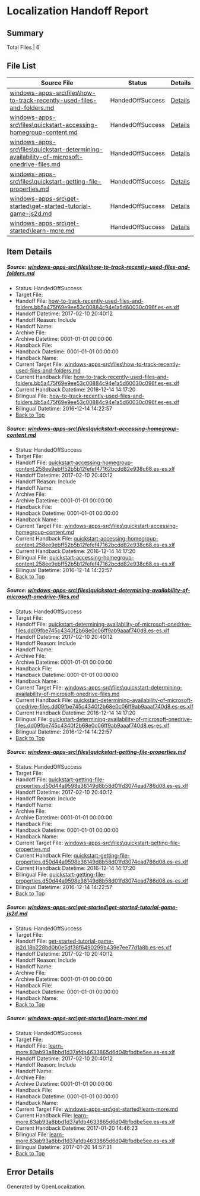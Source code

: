 # <a name='report-top'></a> Localization Handoff Report

## Summary
 Total Files | 6

## File List
 Source File | Status | Details 
 ----------- | ------ | ------- 
 [windows-apps-src\files\how-to-track-recently-used-files-and-folders.md](https://cpubwin.visualstudio.com/windows-uwp/_git/windows-uwp/commit/747d65675522ad3c3a70694dbe7ac509d20a7894?path=windows-apps-src%2Ffiles%2Fhow-to-track-recently-used-files-and-folders.md&_a=contents) | HandedOffSuccess | [Details](#cdef86477570b33e9cd0c7adaaceb8fea12e3d402531)
 [windows-apps-src\files\quickstart-accessing-homegroup-content.md](https://cpubwin.visualstudio.com/windows-uwp/_git/windows-uwp/commit/747d65675522ad3c3a70694dbe7ac509d20a7894?path=windows-apps-src%2Ffiles%2Fquickstart-accessing-homegroup-content.md&_a=contents) | HandedOffSuccess | [Details](#e67a373b5e36d6e1a8a5e738f8c0964c5df8489b2538)
 [windows-apps-src\files\quickstart-determining-availability-of-microsoft-onedrive-files.md](https://cpubwin.visualstudio.com/windows-uwp/_git/windows-uwp/commit/747d65675522ad3c3a70694dbe7ac509d20a7894?path=windows-apps-src%2Ffiles%2Fquickstart-determining-availability-of-microsoft-onedrive-files.md&_a=contents) | HandedOffSuccess | [Details](#5c4a4d27e53229524414dd566386251f745777012539)
 [windows-apps-src\files\quickstart-getting-file-properties.md](https://cpubwin.visualstudio.com/windows-uwp/_git/windows-uwp/commit/747d65675522ad3c3a70694dbe7ac509d20a7894?path=windows-apps-src%2Ffiles%2Fquickstart-getting-file-properties.md&_a=contents) | HandedOffSuccess | [Details](#4412ccd88c73854c193e24e0ac4e3f03730a9f392540)
 [windows-apps-src\get-started\get-started-tutorial-game-js2d.md](https://cpubwin.visualstudio.com/windows-uwp/_git/windows-uwp/commit/e5e139a1d7d60f8215f274743a4545ed8cf609c7?path=windows-apps-src%2Fget-started%2Fget-started-tutorial-game-js2d.md&_a=contents) | HandedOffSuccess | [Details](#d38ae1a19d79dca43f6bf16ccc7368fdf7a911fd2674)
 [windows-apps-src\get-started\learn-more.md](https://cpubwin.visualstudio.com/windows-uwp/_git/windows-uwp/commit/2359bc11d971f5e97434614f7cedb1195452b52f?path=windows-apps-src%2Fget-started%2Flearn-more.md&_a=contents) | HandedOffSuccess | [Details](#ed4e1ed93b062de0ad6ef274784b6cae1b2018da3067)

## Item Details
##### <a name='cdef86477570b33e9cd0c7adaaceb8fea12e3d402531'></a> Source: [windows-apps-src\files\how-to-track-recently-used-files-and-folders.md](https://cpubwin.visualstudio.com/windows-uwp/_git/windows-uwp/commit/747d65675522ad3c3a70694dbe7ac509d20a7894?path=windows-apps-src%2Ffiles%2Fhow-to-track-recently-used-files-and-folders.md&_a=contents)
* Status: HandedOffSuccess
* Target File: 
* Handoff File: [how-to-track-recently-used-files-and-folders.bb5a475f69e9ee53c00884c94e1a5d60030c096f.es-es.xlf](https://cpubwin.visualstudio.com/windows-uwp/_git/WDCLib.handoff/commit/cb3396f3fa5a1595044d1e21f105fb856fd2926a?path=ol-handoff%2Fcpubwin%2Fwindows-uwp.es-es%2Fmaster%2Fhow-to-track-recently-used-files-and-folders.bb5a475f69e9ee53c00884c94e1a5d60030c096f.es-es.xlf&_a=contents)
* Handoff Datetime: 2017-02-10 20:40:12
* Handoff Reason: Include
* Handoff Name: 
* Archive File: 
* Archive Datetime: 0001-01-01 00:00:00
* Handback File: 
* Handback Datetime: 0001-01-01 00:00:00
* Handback Name: 
* Current Target File: [windows-apps-src\files\how-to-track-recently-used-files-and-folders.md](https://cpubwin.visualstudio.com/windows-uwp/_git/windows-uwp.es-es/commit/332d099ee8bda8e6b8d630b5915fe829c49a102a?path=windows-apps-src%2Ffiles%2Fhow-to-track-recently-used-files-and-folders.md&_a=contents)
* Current Handback File: [how-to-track-recently-used-files-and-folders.bb5a475f69e9ee53c00884c94e1a5d60030c096f.es-es.xlf](https://cpubwin.visualstudio.com/windows-uwp/_git/WDCLib.handback/commit/d9239e7d5ec321a83784521c43de5713a1b029bb?path=ol-handback%2Fcpubwin%2Fwindows-uwp.es-es%2Fmaster%2Fhow-to-track-recently-used-files-and-folders.bb5a475f69e9ee53c00884c94e1a5d60030c096f.es-es.xlf&_a=contents)
* Current Handback Datetime: 2016-12-14 14:17:20
* Bilingual File: [how-to-track-recently-used-files-and-folders.bb5a475f69e9ee53c00884c94e1a5d60030c096f.es-es.xlf](https://cpubwin.visualstudio.com/windows-uwp/_git/WDCLib.handback/commit/d9239e7d5ec321a83784521c43de5713a1b029bb?path=ol-handback%2Fcpubwin%2Fwindows-uwp.es-es%2Fmaster%2Fhow-to-track-recently-used-files-and-folders.bb5a475f69e9ee53c00884c94e1a5d60030c096f.es-es.xlf&_a=contents)
* Bilingual Datetime: 2016-12-14 14:22:57
* [Back to Top](#report-top)

##### <a name='e67a373b5e36d6e1a8a5e738f8c0964c5df8489b2538'></a> Source: [windows-apps-src\files\quickstart-accessing-homegroup-content.md](https://cpubwin.visualstudio.com/windows-uwp/_git/windows-uwp/commit/747d65675522ad3c3a70694dbe7ac509d20a7894?path=windows-apps-src%2Ffiles%2Fquickstart-accessing-homegroup-content.md&_a=contents)
* Status: HandedOffSuccess
* Target File: 
* Handoff File: [quickstart-accessing-homegroup-content.258ee9ebff52b5b12fefef47162bcdd82e938c68.es-es.xlf](https://cpubwin.visualstudio.com/windows-uwp/_git/WDCLib.handoff/commit/cb3396f3fa5a1595044d1e21f105fb856fd2926a?path=ol-handoff%2Fcpubwin%2Fwindows-uwp.es-es%2Fmaster%2Fquickstart-accessing-homegroup-content.258ee9ebff52b5b12fefef47162bcdd82e938c68.es-es.xlf&_a=contents)
* Handoff Datetime: 2017-02-10 20:40:12
* Handoff Reason: Include
* Handoff Name: 
* Archive File: 
* Archive Datetime: 0001-01-01 00:00:00
* Handback File: 
* Handback Datetime: 0001-01-01 00:00:00
* Handback Name: 
* Current Target File: [windows-apps-src\files\quickstart-accessing-homegroup-content.md](https://cpubwin.visualstudio.com/windows-uwp/_git/windows-uwp.es-es/commit/332d099ee8bda8e6b8d630b5915fe829c49a102a?path=windows-apps-src%2Ffiles%2Fquickstart-accessing-homegroup-content.md&_a=contents)
* Current Handback File: [quickstart-accessing-homegroup-content.258ee9ebff52b5b12fefef47162bcdd82e938c68.es-es.xlf](https://cpubwin.visualstudio.com/windows-uwp/_git/WDCLib.handback/commit/d9239e7d5ec321a83784521c43de5713a1b029bb?path=ol-handback%2Fcpubwin%2Fwindows-uwp.es-es%2Fmaster%2Fquickstart-accessing-homegroup-content.258ee9ebff52b5b12fefef47162bcdd82e938c68.es-es.xlf&_a=contents)
* Current Handback Datetime: 2016-12-14 14:17:20
* Bilingual File: [quickstart-accessing-homegroup-content.258ee9ebff52b5b12fefef47162bcdd82e938c68.es-es.xlf](https://cpubwin.visualstudio.com/windows-uwp/_git/WDCLib.handback/commit/d9239e7d5ec321a83784521c43de5713a1b029bb?path=ol-handback%2Fcpubwin%2Fwindows-uwp.es-es%2Fmaster%2Fquickstart-accessing-homegroup-content.258ee9ebff52b5b12fefef47162bcdd82e938c68.es-es.xlf&_a=contents)
* Bilingual Datetime: 2016-12-14 14:22:57
* [Back to Top](#report-top)

##### <a name='5c4a4d27e53229524414dd566386251f745777012539'></a> Source: [windows-apps-src\files\quickstart-determining-availability-of-microsoft-onedrive-files.md](https://cpubwin.visualstudio.com/windows-uwp/_git/windows-uwp/commit/747d65675522ad3c3a70694dbe7ac509d20a7894?path=windows-apps-src%2Ffiles%2Fquickstart-determining-availability-of-microsoft-onedrive-files.md&_a=contents)
* Status: HandedOffSuccess
* Target File: 
* Handoff File: [quickstart-determining-availability-of-microsoft-onedrive-files.dd09fbe745c4340f2b68e0c06ff9ab9aaaf740d8.es-es.xlf](https://cpubwin.visualstudio.com/windows-uwp/_git/WDCLib.handoff/commit/cb3396f3fa5a1595044d1e21f105fb856fd2926a?path=ol-handoff%2Fcpubwin%2Fwindows-uwp.es-es%2Fmaster%2Fquickstart-determining-availability-of-microsoft-onedrive-files.dd09fbe745c4340f2b68e0c06ff9ab9aaaf740d8.es-es.xlf&_a=contents)
* Handoff Datetime: 2017-02-10 20:40:12
* Handoff Reason: Include
* Handoff Name: 
* Archive File: 
* Archive Datetime: 0001-01-01 00:00:00
* Handback File: 
* Handback Datetime: 0001-01-01 00:00:00
* Handback Name: 
* Current Target File: [windows-apps-src\files\quickstart-determining-availability-of-microsoft-onedrive-files.md](https://cpubwin.visualstudio.com/windows-uwp/_git/windows-uwp.es-es/commit/332d099ee8bda8e6b8d630b5915fe829c49a102a?path=windows-apps-src%2Ffiles%2Fquickstart-determining-availability-of-microsoft-onedrive-files.md&_a=contents)
* Current Handback File: [quickstart-determining-availability-of-microsoft-onedrive-files.dd09fbe745c4340f2b68e0c06ff9ab9aaaf740d8.es-es.xlf](https://cpubwin.visualstudio.com/windows-uwp/_git/WDCLib.handback/commit/d9239e7d5ec321a83784521c43de5713a1b029bb?path=ol-handback%2Fcpubwin%2Fwindows-uwp.es-es%2Fmaster%2Fquickstart-determining-availability-of-microsoft-onedrive-files.dd09fbe745c4340f2b68e0c06ff9ab9aaaf740d8.es-es.xlf&_a=contents)
* Current Handback Datetime: 2016-12-14 14:17:20
* Bilingual File: [quickstart-determining-availability-of-microsoft-onedrive-files.dd09fbe745c4340f2b68e0c06ff9ab9aaaf740d8.es-es.xlf](https://cpubwin.visualstudio.com/windows-uwp/_git/WDCLib.handback/commit/d9239e7d5ec321a83784521c43de5713a1b029bb?path=ol-handback%2Fcpubwin%2Fwindows-uwp.es-es%2Fmaster%2Fquickstart-determining-availability-of-microsoft-onedrive-files.dd09fbe745c4340f2b68e0c06ff9ab9aaaf740d8.es-es.xlf&_a=contents)
* Bilingual Datetime: 2016-12-14 14:22:57
* [Back to Top](#report-top)

##### <a name='4412ccd88c73854c193e24e0ac4e3f03730a9f392540'></a> Source: [windows-apps-src\files\quickstart-getting-file-properties.md](https://cpubwin.visualstudio.com/windows-uwp/_git/windows-uwp/commit/747d65675522ad3c3a70694dbe7ac509d20a7894?path=windows-apps-src%2Ffiles%2Fquickstart-getting-file-properties.md&_a=contents)
* Status: HandedOffSuccess
* Target File: 
* Handoff File: [quickstart-getting-file-properties.d50d44a9598e36149d8b58d01fd3074ead786d08.es-es.xlf](https://cpubwin.visualstudio.com/windows-uwp/_git/WDCLib.handoff/commit/cb3396f3fa5a1595044d1e21f105fb856fd2926a?path=ol-handoff%2Fcpubwin%2Fwindows-uwp.es-es%2Fmaster%2Fquickstart-getting-file-properties.d50d44a9598e36149d8b58d01fd3074ead786d08.es-es.xlf&_a=contents)
* Handoff Datetime: 2017-02-10 20:40:12
* Handoff Reason: Include
* Handoff Name: 
* Archive File: 
* Archive Datetime: 0001-01-01 00:00:00
* Handback File: 
* Handback Datetime: 0001-01-01 00:00:00
* Handback Name: 
* Current Target File: [windows-apps-src\files\quickstart-getting-file-properties.md](https://cpubwin.visualstudio.com/windows-uwp/_git/windows-uwp.es-es/commit/332d099ee8bda8e6b8d630b5915fe829c49a102a?path=windows-apps-src%2Ffiles%2Fquickstart-getting-file-properties.md&_a=contents)
* Current Handback File: [quickstart-getting-file-properties.d50d44a9598e36149d8b58d01fd3074ead786d08.es-es.xlf](https://cpubwin.visualstudio.com/windows-uwp/_git/WDCLib.handback/commit/d9239e7d5ec321a83784521c43de5713a1b029bb?path=ol-handback%2Fcpubwin%2Fwindows-uwp.es-es%2Fmaster%2Fquickstart-getting-file-properties.d50d44a9598e36149d8b58d01fd3074ead786d08.es-es.xlf&_a=contents)
* Current Handback Datetime: 2016-12-14 14:17:20
* Bilingual File: [quickstart-getting-file-properties.d50d44a9598e36149d8b58d01fd3074ead786d08.es-es.xlf](https://cpubwin.visualstudio.com/windows-uwp/_git/WDCLib.handback/commit/d9239e7d5ec321a83784521c43de5713a1b029bb?path=ol-handback%2Fcpubwin%2Fwindows-uwp.es-es%2Fmaster%2Fquickstart-getting-file-properties.d50d44a9598e36149d8b58d01fd3074ead786d08.es-es.xlf&_a=contents)
* Bilingual Datetime: 2016-12-14 14:22:57
* [Back to Top](#report-top)

##### <a name='d38ae1a19d79dca43f6bf16ccc7368fdf7a911fd2674'></a> Source: [windows-apps-src\get-started\get-started-tutorial-game-js2d.md](https://cpubwin.visualstudio.com/windows-uwp/_git/windows-uwp/commit/e5e139a1d7d60f8215f274743a4545ed8cf609c7?path=windows-apps-src%2Fget-started%2Fget-started-tutorial-game-js2d.md&_a=contents)
* Status: HandedOffSuccess
* Target File: 
* Handoff File: [get-started-tutorial-game-js2d.18b228bd0b0e5df38f6490299b439e7ee77d1a8b.es-es.xlf](https://cpubwin.visualstudio.com/windows-uwp/_git/WDCLib.handoff/commit/cb3396f3fa5a1595044d1e21f105fb856fd2926a?path=ol-handoff%2Fcpubwin%2Fwindows-uwp.es-es%2Fmaster%2Fget-started-tutorial-game-js2d.18b228bd0b0e5df38f6490299b439e7ee77d1a8b.es-es.xlf&_a=contents)
* Handoff Datetime: 2017-02-10 20:40:12
* Handoff Reason: Include
* Handoff Name: 
* Archive File: 
* Archive Datetime: 0001-01-01 00:00:00
* Handback File: 
* Handback Datetime: 0001-01-01 00:00:00
* Handback Name: 
* [Back to Top](#report-top)

##### <a name='ed4e1ed93b062de0ad6ef274784b6cae1b2018da3067'></a> Source: [windows-apps-src\get-started\learn-more.md](https://cpubwin.visualstudio.com/windows-uwp/_git/windows-uwp/commit/2359bc11d971f5e97434614f7cedb1195452b52f?path=windows-apps-src%2Fget-started%2Flearn-more.md&_a=contents)
* Status: HandedOffSuccess
* Target File: 
* Handoff File: [learn-more.83ab93a8bbd1d37afdb4633865d6d04bfbdbe5ee.es-es.xlf](https://cpubwin.visualstudio.com/windows-uwp/_git/WDCLib.handoff/commit/cb3396f3fa5a1595044d1e21f105fb856fd2926a?path=ol-handoff%2Fcpubwin%2Fwindows-uwp.es-es%2Fmaster%2Flearn-more.83ab93a8bbd1d37afdb4633865d6d04bfbdbe5ee.es-es.xlf&_a=contents)
* Handoff Datetime: 2017-02-10 20:40:12
* Handoff Reason: Include
* Handoff Name: 
* Archive File: 
* Archive Datetime: 0001-01-01 00:00:00
* Handback File: 
* Handback Datetime: 0001-01-01 00:00:00
* Handback Name: 
* Current Target File: [windows-apps-src\get-started\learn-more.md](https://cpubwin.visualstudio.com/windows-uwp/_git/windows-uwp.es-es/commit/12ceb7cb1e92586d6081d6d4cf440e8d4a6fc617?path=windows-apps-src%2Fget-started%2Flearn-more.md&_a=contents)
* Current Handback File: [learn-more.83ab93a8bbd1d37afdb4633865d6d04bfbdbe5ee.es-es.xlf](https://cpubwin.visualstudio.com/windows-uwp/_git/WDCLib.handback/commit/b49282ae603e7dc981e55d137f0421ff0e2a36d6?path=ol-handback%2Fcpubwin%2Fwindows-uwp.es-es%2Fmaster%2Flearn-more.83ab93a8bbd1d37afdb4633865d6d04bfbdbe5ee.es-es.xlf&_a=contents)
* Current Handback Datetime: 2017-01-20 14:46:23
* Bilingual File: [learn-more.83ab93a8bbd1d37afdb4633865d6d04bfbdbe5ee.es-es.xlf](https://cpubwin.visualstudio.com/windows-uwp/_git/WDCLib.handback/commit/b49282ae603e7dc981e55d137f0421ff0e2a36d6?path=ol-handback%2Fcpubwin%2Fwindows-uwp.es-es%2Fmaster%2Flearn-more.83ab93a8bbd1d37afdb4633865d6d04bfbdbe5ee.es-es.xlf&_a=contents)
* Bilingual Datetime: 2017-01-20 14:57:31
* [Back to Top](#report-top)


## Error Details

Generated by OpenLocalization.
